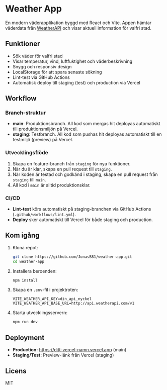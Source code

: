 # Weather App

En modern väderapplikation byggd med React och Vite. Appen hämtar väderdata från [WeatherAPI](https://www.weatherapi.com/) och visar aktuell information för valfri stad.

## Funktioner

- Sök väder för valfri stad
- Visar temperatur, vind, luftfuktighet och väderbeskrivning
- Snygg och responsiv design
- LocalStorage för att spara senaste sökning
- Lint-test via GitHub Actions
- Automatisk deploy till staging (test) och production via Vercel

## Workflow

### Branch-struktur

- **main**: Produktionsbranch. All kod som mergas hit deployas automatiskt till produktionsmiljön på Vercel.
- **staging**: Testbranch. All kod som pushas hit deployas automatiskt till en testmiljö (preview) på Vercel.

### Utvecklingsflöde

1. Skapa en feature-branch från `staging` för nya funktioner.
2. När du är klar, skapa en pull request till `staging`.
3. När koden är testad och godkänd i staging, skapa en pull request från `staging` till `main`.
4. All kod i `main` är alltid produktionsklar.

### CI/CD

- **Lint-test** körs automatiskt på staging-branchen via GitHub Actions (`.github/workflows/lint.yml`).
- **Deploy** sker automatiskt till Vercel för både staging och production.

## Kom igång

1. Klona repot:
   ```bash
   git clone https://github.com/JonasB81/weather-app.git
   cd weather-app
   ```
2. Installera beroenden:
   ```bash
   npm install
   ```
3. Skapa en `.env`-fil i projektroten:
   ```
   VITE_WEATHER_API_KEY=din_api_nyckel
   VITE_WEATHER_API_BASE_URL=http://api.weatherapi.com/v1
   ```
4. Starta utvecklingsservern:
   ```bash
   npm run dev
   ```

## Deployment

- **Production:** https://ditt-vercel-namn.vercel.app (main)
- **Staging/Test:** Preview-länk från Vercel (staging)

## Licens

MIT
